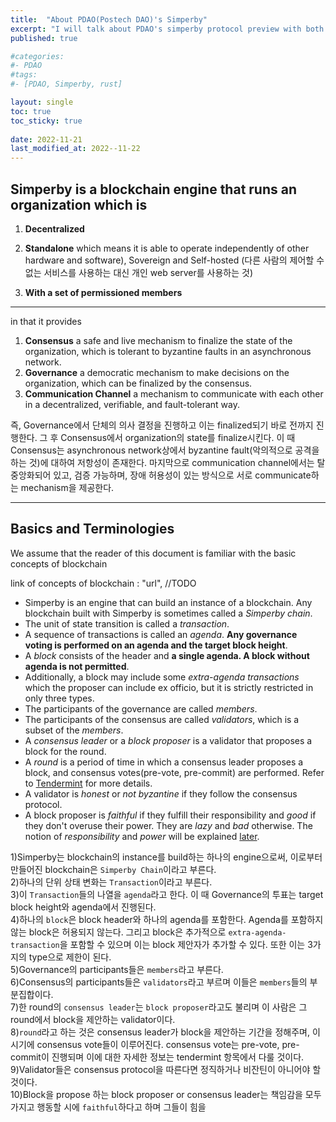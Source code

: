 ```yaml
---
title:  "About PDAO(Postech DAO)'s Simperby"
excerpt: "I will talk about PDAO's simperby protocol preview with both Eng/Kor"
published: true

#categories:
#- PDAO
#tags:
#- [PDAO, Simperby, rust]

layout: single
toc: true
toc_sticky: true
 
date: 2022-11-21
last_modified_at: 2022--11-22
---
```


## Simperby is a blockchain engine that runs an organization which is

1. **Decentralized**

2. **Standalone**
which means it is able to operate independently of other hardware and software), Sovereign and Self-hosted (다른 사람의 제어할 수 없는 서비스를 사용하는 대신 개인 web server를 사용하는 것)
3. **With a set of permissioned members**

***

in that it provides

1. **Consensus**
 a safe and live mechanism to finalize the state of the organization, which is tolerant to byzantine faults in an asynchronous network.
2. **Governance**
a democratic mechanism to make decisions on the organization, which can be finalized by the consensus.
3. **Communication Channel**
a mechanism to communicate with each other in a decentralized, verifiable, and fault-tolerant way.

즉, Governance에서 단체의 의사 결정을 진행하고 이는 finalized되기 바로 전까지 진행한다. 그 후 Consensus에서 organization의 state를 finalize시킨다. 이 때 Consensus는 asynchronous network상에서 byzantine fault(악의적으로 공격을 하는 것)에 대하여 저항성이 존재한다. 마지막으로 communication channel에서는 탈중앙화되어 있고, 검증 가능하며, 장애 허용성이 있는 방식으로 서로 communicate하는 mechanism을 제공한다. 

***

## Basics and Terminologies

We assume that the reader of this document is familiar with the basic concepts of blockchain 

link of concepts of blockchain : "url", //TODO

- Simperby is an engine that can build an instance of a blockchain.
  Any blockchain built with Simperby is sometimes called a *Simperby chain*.
- The unit of state transition is called a *transaction*.
- A sequence of transactions is called an *agenda*.
  **Any governance voting is performed on an agenda and the target block height**.
- A *block* consists of the header and **a single agenda. A block without agenda is not permitted**.
- Additionally, a block may include some *extra-agenda transactions* which the proposer can include ex officio, but it is strictly restricted in only three types.
- The participants of the governance are called *members*.
- The participants of the consensus are called *validators*, which is a subset of the *members*.
- A *consensus leader* or a *block proposer* is a validator that proposes a block for the round.
- A *round* is a period of time in which a consensus leader proposes a block, and consensus votes(pre-vote, pre-commit) are performed. Refer to [Tendermint](https://tendermint.com/) for more details.
- A validator is *honest* or *not byzantine* if they follow the consensus protocol.
- A block proposer is *faithful* if they fulfill their responsibility and *good* if they don't overuse their power. They are *lazy* and *bad* otherwise.
  The notion of *responsibility* and *power* will be explained [later](#consensus-leader).

1)Simperby는 blockchain의 instance를 build하는 하나의 engine으로써, 이로부터 만들어진 blockchain은 `Simperby Chain`이라고 부른다.   
2)하나의 단위 상태 변화는 `Transaction`이라고 부른다.  
3)이 `Transaction`들의 나열을 `agenda`라고 한다. 
이 때 Governance의 투표는 target block height와 agenda에서 진행된다.   
4)하나의 `block`은 block header와 하나의 agenda를 포함한다. Agenda를 포함하지 않는 block은 허용되지 않는다. 그리고 block은 추가적으로 `extra-agenda-transaction`을 포함할 수 있으며 이는 block 제안자가 추가할 수 있다. 또한 이는 3가지의 type으로 제한이 된다.   
5)Governance의 participants들은 `members`라고 부른다.   
6)Consensus의 participants들은 `validators`라고 부르며 이들은 `members`들의 부분집합이다.  
7)한 round의 `consensus leader`는 `block proposer`라고도 불리며 이 사람은 그 round에서 block을 제안하는 validator이다.  
8)`round`라고 하는 것은 consensus leader가 block을 제안하는 기간을 정해주며, 이 시기에 consensus vote들이 이루어진다. consensus vote는 pre-vote, pre-commit이 진행되며 이에 대한 자세한 정보는 tendermint 항목에서 다룰 것이다.   
9)Validator들은 consensus protocol을 따른다면 정직하거나 비잔틴이 아니어야 할 것이다.   
10)Block을 propose 하는 block proposer or consensus leader는 책임감을 모두 가지고 행동할 시에 `faithful`하다고 하며 그들이 힘을 
